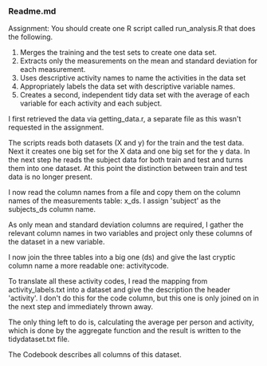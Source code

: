 ### Readme.md

Assignment:
You should create one R script called run_analysis.R that does the following. 

1.    Merges the training and the test sets to create one data set.
2.    Extracts only the measurements on the mean and standard deviation for each measurement. 
3.    Uses descriptive activity names to name the activities in the data set
4.    Appropriately labels the data set with descriptive variable names. 
5.    Creates a second, independent tidy data set with the average of each variable for each activity and each subject. 

I first retrieved the data via getting_data.r, a separate file as this wasn't requested in the assignment.

The scripts reads both datasets (X and y) for the train and the test data.
Next it creates one big set for the X data and one big set for the y data.
In the next step he reads the subject data for both train and test and turns them into one dataset.
At this point the distinction between train and test data is no longer present.

I now read the column names from a file and copy them on the column names of the measurements table: x_ds.  I assign 'subject' as the subjects_ds column name.

As only mean and standard deviation columns are required, I gather the relevant column names in two variables and project only these columns of the dataset in a new variable.

I now join the three tables into a big one (ds) and give the last cryptic column name a more readable one: activitycode.

To translate all these activity codes, I read the mapping from activity_labels.txt into a dataset and give the description the header 'activity'.  I don't do this for the code column, but this one is only joined on in the next step and immediately thrown away.

The only thing left to do is, calculating the average per person and activity, which is done by the aggregate function and the result is written to the tidydataset.txt file.

The Codebook describes all columns of this dataset.